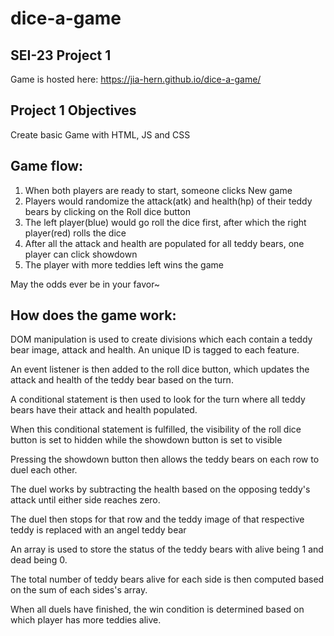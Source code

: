 # dice-a-game

## SEI-23 Project 1

Game is hosted here: https://jia-hern.github.io/dice-a-game/

## Project 1 Objectives
Create basic Game with HTML, JS and CSS

## Game flow:
1. When both players are ready to start, someone clicks New game
1. Players would randomize the attack(atk) and health(hp) of their teddy bears by clicking on the Roll dice button
1. The left player(blue) would go roll the dice first, after which the right player(red) rolls the dice 
1. After all the attack and health are populated for all teddy bears, one player can click showdown
1. The player with more teddies left wins the game

May the odds ever be in your favor~

## How does the game work:
DOM manipulation is used to create divisions which each contain a teddy bear image, attack and health. An unique ID is tagged to each feature.

An event listener is then added to the roll dice button, which updates the attack and health of the teddy bear based on the turn.

A conditional statement is then used to look for the turn where all teddy bears have their attack and health populated.

When this conditional statement is fulfilled, the visibility of the roll dice button is set to hidden while the showdown button is set to visible

Pressing the showdown button then allows the teddy bears on each row to duel each other. 

The duel works by subtracting the health based on the opposing teddy's attack until either side reaches zero.

The duel then stops for that row and the teddy image of that respective teddy is replaced with an angel teddy bear

An array is used to store the status of the teddy bears with alive being 1 and dead being 0.

The total number of teddy bears alive for each side is then computed based on the sum of each sides's array.

When all duels have finished, the win condition is determined based on which player has more teddies alive.
